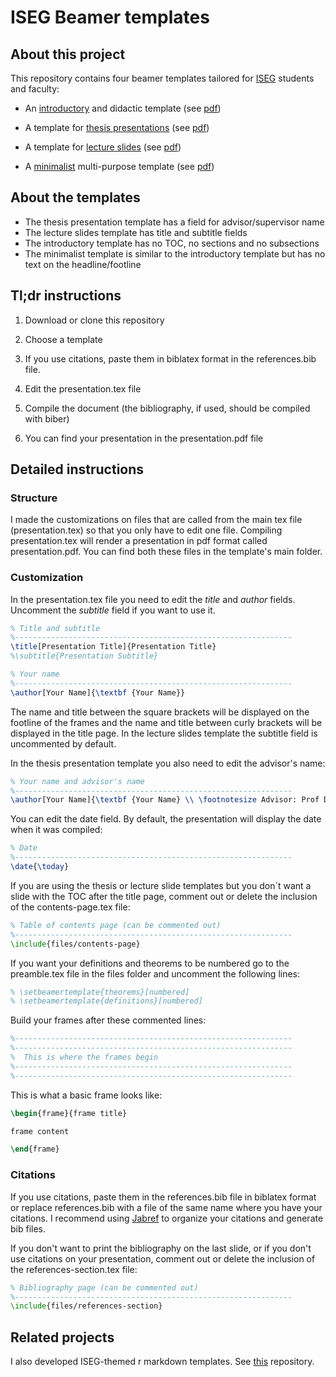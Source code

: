 # ISEG Beamer templates

## About this project

This repository contains four beamer templates tailored for [ISEG](https://www.iseg.ulisboa.pt/aquila/instituicao/ISEG/?locale=en) students and faculty:

- An [introductory](https://github.com/pedro-teles-fonseca/ISEG-beamer-templates/tree/master/ISEG-beamer101-template) and didactic  template (see [pdf](https://github.com/pedro-teles-fonseca/ISEG-beamer-templates/blob/master/ISEG-beamer101-template/presentation.pdf))
 
- A template for [thesis presentations](https://github.com/pedro-teles-fonseca/ISEG-beamer-templates/tree/master/thesis-presentation-template) (see [pdf](https://github.com/pedro-teles-fonseca/ISEG-beamer-templates/tree/master/thesis-presentation-template/presentation.pdf))

- A template for [lecture slides](https://github.com/pedro-teles-fonseca/ISEG-beamer-templates/tree/master/lecture-slides-template) (see [pdf](https://github.com/pedro-teles-fonseca/ISEG-beamer-templates/tree/master/lecture-slides-template/presentationpdf))

- A [minimalist](https://github.com/pedro-teles-fonseca/ISEG-beamer-templates/tree/master/minimalist-template) multi-purpose template (see [pdf](https://github.com/pedro-teles-fonseca/ISEG-beamer-templates/tree/master/minimalist-template/presentation.pdf))
  
## About the templates

- The thesis presentation template has a field for advisor/supervisor name
- The lecture slides template has title and subtitle fields
- The introductory template has no TOC, no sections and no subsections
- The minimalist template is similar to the introductory template but has no text on the headline/footline
 
## Tl;dr instructions

1. Download or clone this repository

2. Choose a template

3. If you use citations, paste them in biblatex format in the references.bib file.

4. Edit the presentation.tex file

5. Compile the document (the bibliography, if used, should be compiled with biber)

6. You can find your presentation in the presentation.pdf file

## Detailed instructions

### Structure

I made the customizations on files that are called from the main tex file (presentation.tex) so that you only have to edit one file. Compiling presentation.tex will render a presentation in pdf format called presentation.pdf. You can find both these files in the template's main folder.

### Customization

In the presentation.tex file you need to edit the *title* and *author* fields. Uncomment the *subtitle* field if you want to use it. 

```tex
% Title and subtitle
%--------------------------------------------------------------
\title[Presentation Title]{Presentation Title}
%\subtitle{Presentation Subtitle}

% Your name
%--------------------------------------------------------------
\author[Your Name]{\textbf {Your Name}}

```
The name and title between the square brackets will be displayed on the footline of the frames and the name and title between curly brackets will be displayed in the title page. In the lecture slides template the subtitle field is uncommented by default.

In the thesis presentation template you also need to edit the advisor's name:

```tex
% Your name and advisor's name
%--------------------------------------------------------------
\author[Your Name]{\textbf {Your Name} \\ \footnotesize Advisor: Prof Dr. Your Advisor's name}
```

You can edit the date field. By default, the presentation will display the date when it was compiled:

```tex
% Date
%--------------------------------------------------------------
\date{\today}
```

If you are using the thesis or lecture slide templates but you don´t want a slide with the TOC after the title page, comment out or delete the inclusion of the contents-page.tex file:

```tex
% Table of contents page (can be commented out)
%--------------------------------------------------------------
\include{files/contents-page}
```

If you want your definitions and theorems to be numbered go to the preamble.tex file in the files folder and uncomment the following lines:

```tex
% \setbeamertemplate{theorems}[numbered]
% \setbeamertemplate{definitions}[numbered]
```

Build your frames after these commented lines:

```tex
%--------------------------------------------------------------
%--------------------------------------------------------------
%  This is where the frames begin
%--------------------------------------------------------------
%--------------------------------------------------------------
```

This is what a basic frame looks like:

```tex
\begin{frame}{frame title}

frame content

\end{frame}
```
### Citations

If you use citations, paste them in the references.bib file in biblatex format or replace references.bib with a file of the same name where you have your citations. I recommend using [Jabref](http://www.jabref.org) to organize your citations and generate bib files.

If you don't want to print the bibliography on the last slide, or if you don't use citations on your presentation, comment out or delete the inclusion of the references-section.tex file:

```tex
% Bibliography page (can be commented out)
%--------------------------------------------------------------
\include{files/references-section}
```

## Related projects

I also developed ISEG-themed r markdown templates. See  [this](https://github.com/pedro-teles-fonseca/ISEG-r-markdown-templates) repository.
